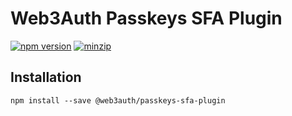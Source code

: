 # Web3Auth Passkeys SFA Plugin

[![npm version](https://img.shields.io/npm/v/@web3auth/passkeys-sfa-plugin?label=%22%22)](https://www.npmjs.com/package/@web3auth/passkeys-sfa-plugin/v/latest) [![minzip](https://img.shields.io/bundlephobia/minzip/@web3auth/passkeys-sfa-plugin?label=%22%22)](https://bundlephobia.com/result?p=@web3auth/passkeys-sfa-plugin@latest)


## Installation

```shell
npm install --save @web3auth/passkeys-sfa-plugin
```
